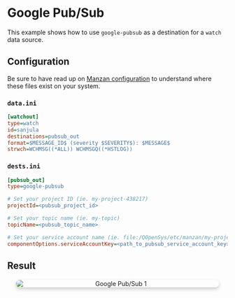 # Google Pub/Sub

This example shows how to use `google-pubsub` as a destination for a `watch` data source.

## Configuration

Be sure to have read up on [Manzan configuration](/config/index.md) to understand where these files exist on your system.

### `data.ini`

```ini
[watchout]
type=watch
id=sanjula
destinations=pubsub_out
format=$MESSAGE_ID$ (severity $SEVERITY$): $MESSAGE$
strwch=WCHMSG((*ALL)) WCHMSGQ((*HSTLOG))
```

### `dests.ini`

```ini
[pubsub_out]
type=google-pubsub

# Set your project ID (ie. my-project-438217)
projectId=<pubsub_project_id>

# Set your topic name (ie. my-topic)
topicName=<pubsub_topic_name>

# Set your service account name (ie. file:/QOpenSys/etc/manzan/my-project-438217-b7392819a7hf.json)
componentOptions.serviceAccountKey=<path_to_pubsub_service_account_key>
```

## Result

<div style="text-align: center; margin: 20px;">
    <img src="/images/googlePubSub1.png?raw=true" alt="Google Pub/Sub 1" style="box-shadow: 0 4px 8px rgba(0, 0, 0, 0.2); border-radius: 8px; max-width: 100%; display: block; margin-bottom: 20px;">
</div>